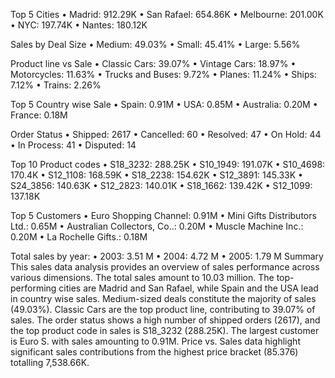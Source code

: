 
Top 5 Cities
•	Madrid: 912.29K
•	San Rafael: 654.86K
•	Melbourne: 201.00K
•	NYC: 197.74K
•	Nantes: 180.12K

Sales by Deal Size
•	Medium: 49.03%
•	Small: 45.41%
•	Large: 5.56%

Product line vs Sale
•	Classic Cars: 39.07%
•	Vintage Cars: 18.97%
•	Motorcycles: 11.63%
•	Trucks and Buses: 9.72%
•	Planes: 11.24%
•	Ships: 7.12%
•	Trains: 2.26%

Top 5 Country wise Sale
•	Spain: 0.91M
•	USA: 0.85M
•	Australia: 0.20M
•	France: 0.18M

Order Status
•	Shipped: 2617
•	Cancelled: 60
•	Resolved: 47
•	On Hold: 44
•	In Process: 41
•	Disputed: 14

Top 10 Product codes
•	S18_3232: 288.25K
•	S10_1949: 191.07K
•	S10_4698: 170.4K
•	S12_1108: 168.59K
•	S18_2238: 154.62K
•	S12_3891: 145.33K
•	S24_3856: 140.63K
•	S12_2823: 140.01K
•	S18_1662: 139.42K
•	S12_1099: 137.18K

Top 5 Customers
•	Euro Shopping Channel: 0.91M
•	Mini Gifts Distributors Ltd.: 0.65M
•	Australian Collectors, Co..: 0.20M
•	Muscle Machine Inc.: 0.20M
•	La Rochelle Gifts.: 0.18M

Total sales by year:
•	2003: 3.51 M
•	2004: 4.72 M
•	2005: 1.79 M
Summary
This sales data analysis provides an overview of sales performance across various dimensions. The total sales amount to 10.03 million. The top-performing cities are Madrid and San Rafael, while Spain and the USA lead in country wise sales. Medium-sized deals constitute the majority of sales (49.03%). Classic Cars are the top product line, contributing to 39.07% of sales. The order status shows a high number of shipped orders (2617), and the top product code in sales is S18_3232 (288.25K). The largest customer is Euro S. with sales amounting to 0.91M. Price vs. Sales data highlight significant sales contributions from the highest price bracket (85.376) totalling 7,538.66K. 
